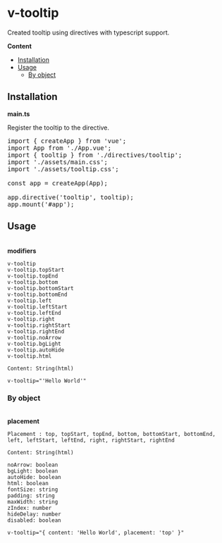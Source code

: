 <h1>v-tooltip</h1>

Created tooltip using directives with typescript support.

**Content**

- [Installation](#installation)
- [Usage](#usage)
  - [By object](#by-object)

## Installation

**main.ts**

<p>Register the tooltip to the directive.</p>

<pre>
import { createApp } from 'vue';
import App from './App.vue';
import { tooltip } from './directives/tooltip';
import './assets/main.css';
import './assets/tooltip.css';

const app = createApp(App);

app.directive('tooltip', tooltip);
app.mount('#app');
</pre>

## Usage


<br>
<b>modifiers</b>

```
v-tooltip
v-tooltip.topStart
v-tooltip.topEnd
v-tooltip.bottom
v-tooltip.bottomStart
v-tooltip.bottomEnd
v-tooltip.left
v-tooltip.leftStart
v-tooltip.leftEnd
v-tooltip.right
v-tooltip.rightStart
v-tooltip.rightEnd
v-tooltip.noArrow
v-tooltip.bgLight
v-tooltip.autoHide
v-tooltip.html

Content: String(html)

v-tooltip="'Hello World'"

```

### By object

<br>
<b>placement</b>

```
Placement : top, topStart, topEnd, bottom, bottomStart, bottomEnd, left, leftStart, leftEnd, right, rightStart, rightEnd

Content: String(html)

noArrow: boolean
bgLight: boolean
autoHide: boolean
html: boolean
fontSize: string
padding: string
maxWidth: string
zIndex: number
hideDelay: number
disabled: boolean

v-tooltip="{ content: 'Hello World', placement: 'top' }"
```
